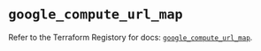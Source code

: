 # `google_compute_url_map`

Refer to the Terraform Registory for docs: [`google_compute_url_map`](https://registry.terraform.io/providers/hashicorp/google/5.9.0/docs/resources/compute_url_map).
